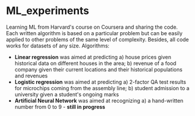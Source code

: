 # ML_experiments
Learning ML from Harvard's course on Coursera and sharing the code. Each written algorithm is based on a particular problem but can be easily applied to other problems of the same level of complexity. Besides, all code works for datasets of any size. Algorithms:

- **Linear regression** was aimed at predicting a) house prices given historical data on different houses in the area; b) revenue of a food company given their current locations and their historical populations and revenues
- **Logistic regression** was aimed at predicting a) 2-factor QA test results for microchips coming from the assembly line; b) student admission to a university given a student's ongoing marks
- **Artificial Neural Network** was aimed at recognizing a) a hand-written number from 0 to 9 - **still in progress**

